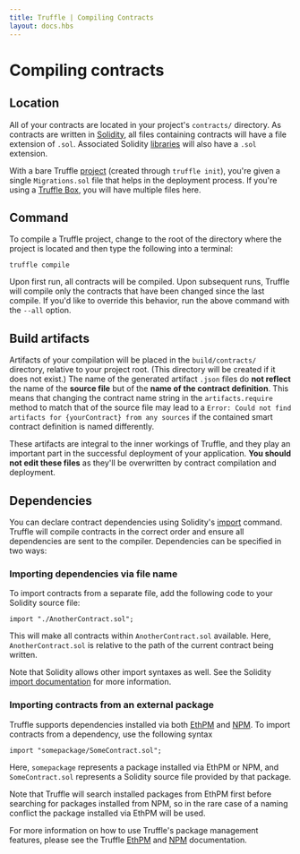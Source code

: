 ```yaml
---
title: Truffle | Compiling Contracts
layout: docs.hbs
---
```

# Compiling contracts

## Location

All of your contracts are located in your project's `contracts/` directory. As contracts are written in [Solidity](https://solidity.readthedocs.io/en/develop/), all files containing contracts will have a file extension of `.sol`. Associated Solidity [libraries](http://solidity.readthedocs.org/en/latest/contracts.html#libraries) will also have a `.sol` extension.

With a bare Truffle [project](/docs/truffle/quickstart) (created through `truffle init`), you're given a single `Migrations.sol` file that helps in the deployment process. If you're using a [Truffle Box](/boxes), you will have multiple files here.

## Command

To compile a Truffle project, change to the root of the directory where the project is located and then type the following into a terminal:

```shell
truffle compile
```

Upon first run, all contracts will be compiled. Upon subsequent runs, Truffle will compile only the contracts that have been changed since the last compile. If you'd like to override this behavior, run the above command with the `--all` option.

## Build artifacts
Artifacts of your compilation will be placed in the `build/contracts/` directory, relative to your project root. (This directory will be created if it does not exist.) The name of the generated artifact `.json` files do **not reflect** the name of the **source file** but of the **name of the contract definition**. This means that changing the contract name string in the `artifacts.require` method to match that of the source file may lead to a `Error: Could not find artifacts for {yourContract} from any sources` if the contained smart contract definition is named differently.

These artifacts are integral to the inner workings of Truffle, and they play an important part in the successful deployment of your application. **You should not edit these files** as they'll be overwritten by contract compilation and deployment.

## Dependencies

You can declare contract dependencies using Solidity's [import](http://solidity.readthedocs.org/en/latest/layout-of-source-files.html#importing-other-source-files) command. Truffle will compile contracts in the correct order and ensure all dependencies are sent to the compiler. Dependencies can be specified in two ways:

### Importing dependencies via file name

To import contracts from a separate file, add the following code to your Solidity source file:

```solidity
import "./AnotherContract.sol";
```

This will make all contracts within `AnotherContract.sol` available. Here, `AnotherContract.sol` is relative to the path of the current contract being written.

Note that Solidity allows other import syntaxes as well. See the Solidity [import documentation](http://solidity.readthedocs.org/en/latest/layout-of-source-files.html#importing-other-source-files) for more information.

### Importing contracts from an external package

Truffle supports dependencies installed via both [EthPM](/docs/truffle/getting-started/package-management-via-ethpm) and [NPM](/docs/truffle/getting-started/package-management-via-npm). To import contracts from a dependency, use the following syntax

```solidity
import "somepackage/SomeContract.sol";
```

Here, `somepackage` represents a package installed via EthPM or NPM, and `SomeContract.sol` represents a Solidity source file provided by that package.

Note that Truffle will search installed packages from EthPM first before searching for packages installed from NPM, so in the rare case of a naming conflict the package installed via EthPM will be used.

For more information on how to use Truffle's package management features, please see the Truffle [EthPM](/docs/truffle/getting-started/package-management-via-ethpm) and [NPM](/docs/truffle/getting-started/package-management-via-npm) documentation.
